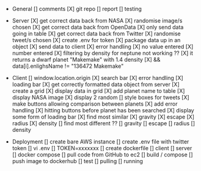 * General
    [] comments
    [X] git repo
    [] report
    [] testing

* Server
    [X] get correct data back from NASA
        [X] randomise image/s chosen
    [X] get correct data back from OpenData
        [X] only send data going in table
    [X] get correct data back from Twitter
        [X] randomise tweet/s chosen
        [X] create .env for token
    [X] package data up in an object
    [X] send data to client
    [X] error handling 
        [X] no value entered
        [X] number entered
    [X] filtering by density for neptune not working ??
        [X] it returns a dwarf planet "Makemake" with 1.4 density
        [X] && data[i].enlighsName != "136472 Makemake"

* Client
    [] window.location.origin
    [X] search bar
        [X] error handling
        [X] loading bar
    [X] get correctly formatted data object from server
    [X] create a grid
    [X] display data in grid
        [X] add planet name to table
    [X] display NASA image
        [X] display 2 random
    [] style boxes for tweets
    [X] make buttons allowing comparison between planets
        [X] add error handling
            [X] hitting buttons before planet has been searched
        [X] display some form of loading bar
        [X] find most similar
            [X] gravity
            [X] escape 
            [X] radius
            [X] density 
        [] find most different ??
            [] gravity
            [] escape 
            [] radius
            [] density

* Deployment
    [] create bare AWS instance
    [] create .env file with twitter token
        [] vi .env
            [] TOKEN=xxxxxxx
    [] create dockerfile
        [] client
        [] server
        [] docker compose
    [] pull code from GitHub to ec2
    [] build / compose
    [] push image to dockerhub
    [] test
        [] pulling
        [] running